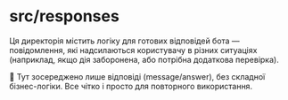 # src/responses

Ця директорія містить логіку для готових відповідей бота — повідомлення, які надсилаються користувачу в різних ситуаціях (наприклад, якщо дія заборонена, або потрібна додаткова перевірка). 

🧩 Тут зосереджено лише відповіді (message/answer), без складної бізнес-логіки. Все чітко і просто для повторного використання.
